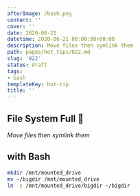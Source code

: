 ```yaml
---
afterImage: /bash.png
content: ''
cover: ''
date: 2020-06-21
datetime: 2020-06-21 00:00:00+00:00
description: Move files then symlink them
path: pages/hot_tips/022.md
slug: '022'
status: draft
tags:
- bash
templateKey: hot-tip
title: ''
---
```


## File System Full 🤔

_Move files then symlink them_

## with **Bash**

``` bash
mkdir /mnt/mounted_drive
mv ~/bigdir /mnt/mounted_drive
ln -s /mnt/mounted_drive/bigdir ~/bigdir
```